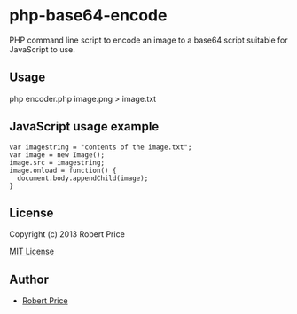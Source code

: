 php-base64-encode
=================

PHP command line script to encode an image to a base64 script suitable for JavaScript to use.

## Usage

php encoder.php image.png > image.txt

## JavaScript usage example
```
var imagestring = "contents of the image.txt";
var image = new Image();
image.src = imagestring;
image.onload = function() {
  document.body.appendChild(image);  
}
```

## License

Copyright (c) 2013 Robert Price

[MIT License](ttp://zenorocha.mit-license.org/)

## Author

* [Robert Price](http://github.com/robertprice)